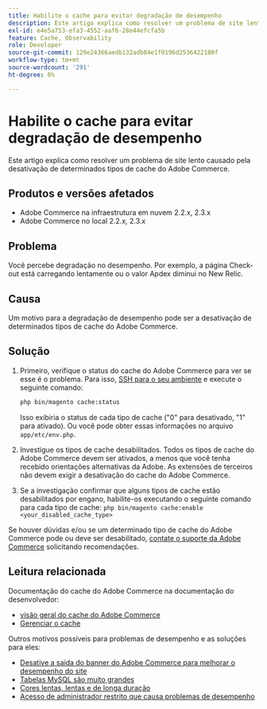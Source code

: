 ```yaml
---
title: Habilite o cache para evitar degradação de desempenho
description: Este artigo explica como resolver um problema de site lento causado pela desativação de determinados tipos de cache do Adobe Commerce.
exl-id: e4e5a753-efa3-4552-aaf6-28e44efcfa5b
feature: Cache, Observability
role: Developer
source-git-commit: 129e24366aedb132adb84e1f0196d2536422180f
workflow-type: tm+mt
source-wordcount: '291'
ht-degree: 0%

---
```


# Habilite o cache para evitar degradação de desempenho

Este artigo explica como resolver um problema de site lento causado pela desativação de determinados tipos de cache do Adobe Commerce.

## Produtos e versões afetados

* Adobe Commerce na infraestrutura em nuvem 2.2.x, 2.3.x
* Adobe Commerce no local 2.2.x, 2.3.x

## Problema

Você percebe degradação no desempenho. Por exemplo, a página Check-out está carregando lentamente ou o valor Apdex diminui no New Relic.

## Causa

Um motivo para a degradação de desempenho pode ser a desativação de determinados tipos de cache do Adobe Commerce.

## Solução

1. Primeiro, verifique o status do cache do Adobe Commerce para ver se esse é o problema. Para isso, [SSH para o seu ambiente](https://experienceleague.adobe.com/pt-br/docs/commerce-cloud-service/user-guide/develop/secure-connections#ssh) e execute o seguinte comando:

   ```bash
   php bin/magento cache:status
   ```

   Isso exibiria o status de cada tipo de cache (&quot;0&quot; para desativado, &quot;1&quot; para ativado). Ou você pode obter essas informações no arquivo `app/etc/env.php`.

1. Investigue os tipos de cache desabilitados. Todos os tipos de cache do Adobe Commerce devem ser ativados, a menos que você tenha recebido orientações alternativas da Adobe. As extensões de terceiros não devem exigir a desativação do cache do Adobe Commerce.
1. Se a investigação confirmar que alguns tipos de cache estão desabilitados por engano, habilite-os executando o seguinte comando para cada tipo de cache: `php bin/magento cache:enable <your_disabled_cache_type>`

Se houver dúvidas e/ou se um determinado tipo de cache do Adobe Commerce pode ou deve ser desabilitado, [contate o suporte da Adobe Commerce](/help/help-center-guide/help-center/magento-help-center-user-guide.md#submit-ticket) solicitando recomendações.

## Leitura relacionada

Documentação do cache do Adobe Commerce na documentação do desenvolvedor:

* [visão geral do cache do Adobe Commerce](https://developer.adobe.com/commerce/frontend-core/guide/caching/)
* [Gerenciar o cache](https://experienceleague.adobe.com/pt-br/docs/commerce-operations/configuration-guide/cli/manage-cache)

Outros motivos possíveis para problemas de desempenho e as soluções para eles:

* [Desative a saída do banner do Adobe Commerce para melhorar o desempenho do site](/help/troubleshooting/miscellaneous/disable-magento-banner-output-to-improve-site-performance.md)
* [Tabelas MySQL são muito grandes](https://experienceleague.adobe.com/pt-br/docs/experience-cloud-kcs/kbarticles/ka-26945)
* [Cores lentas, lentas e de longa duração](/help/troubleshooting/miscellaneous/slow-performance-slow-and-long-running-crons.md)
* [Acesso de administrador restrito que causa problemas de desempenho](/help/troubleshooting/miscellaneous/restricted-admin-access-causing-performance-issues.md)
